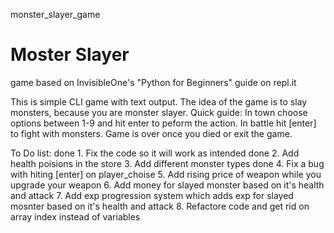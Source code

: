 monster_slayer_game
# Moster Slayer
game based on InvisibleOne's "Python for Beginners" guide on repl.it 

This is simple CLI game with text output. The idea of the game is to slay monsters, because you are monster slayer. 
Quick guide: In town choose options between 1-9 and hit enter to peform the action. In battle hit [enter] to fight with monsters. Game is over once you died or exit the game. 

To Do list:
done  1. Fix the code so it will work as intended
done  2. Add health poisions in the store
   3. Add different monster types
done  4. Fix a bug with hiting [enter] on player_choise 
   5. Add rising price of weapon while you upgrade your weapon
   6. Add money for slayed monster based on it's health and attack
   7. Add exp progression system which adds exp for slayed mosnter based on it's health and attack 
   8. Refactore code and get rid on array index instead of variables


